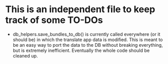 # This is an independent file to keep track of some TO-DOs



* db_helpers.save_bundles_to_db() is currently called everywhere (or it should be) in which the translate app data is
modified. This is meant to be an easy way to port the data to the DB without breaking everything, but is extremely
inefficient. Eventually the whole code should be cleaned up.